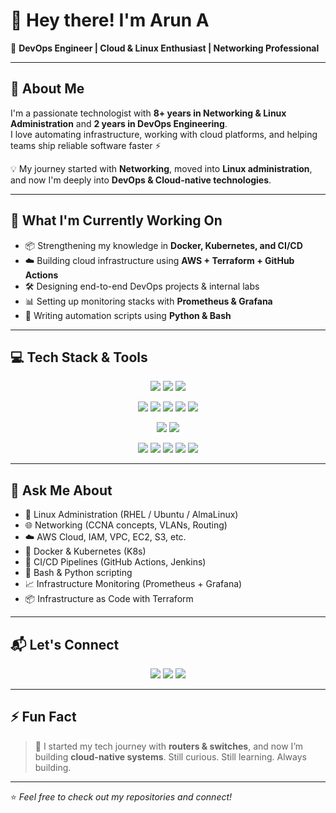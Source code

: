 # 👋 Hey there! I'm Arun A  
🚀 **DevOps Engineer | Cloud & Linux Enthusiast | Networking Professional**

---

## 🌟 About Me  

I'm a passionate technologist with **8+ years in Networking & Linux Administration** and **2 years in DevOps Engineering**.  
I love automating infrastructure, working with cloud platforms, and helping teams ship reliable software faster ⚡

💡 My journey started with **Networking**, moved into **Linux administration**, and now I'm deeply into **DevOps & Cloud-native technologies**.

---

## 🔧 What I'm Currently Working On  

- 📦 Strengthening my knowledge in **Docker, Kubernetes, and CI/CD**
- ☁️ Building cloud infrastructure using **AWS + Terraform + GitHub Actions**
- 🛠️ Designing end-to-end DevOps projects & internal labs
- 📊 Setting up monitoring stacks with **Prometheus & Grafana**
- 🐍 Writing automation scripts using **Python & Bash**

---

## 💻 Tech Stack & Tools  

<p align="center">
<!-- Languages & Scripting -->
<img src="https://img.shields.io/badge/Python-3776AB?style=for-the-badge&logo=python&logoColor=white"/>
<img src="https://img.shields.io/badge/Bash-4EAA25?style=for-the-badge&logo=gnu-bash&logoColor=white"/>
<img src="https://img.shields.io/badge/YAML-CB171E?style=for-the-badge&logo=yaml&logoColor=white"/>
</p>

<p align="center">
<!-- DevOps Tools -->
<img src="https://img.shields.io/badge/Docker-2496ED?style=for-the-badge&logo=docker&logoColor=white"/>
<img src="https://img.shields.io/badge/Kubernetes-326CE5?style=for-the-badge&logo=kubernetes&logoColor=white"/>
<img src="https://img.shields.io/badge/Terraform-7B42BC?style=for-the-badge&logo=terraform&logoColor=white"/>
<img src="https://img.shields.io/badge/GitHub%20Actions-2088FF?style=for-the-badge&logo=github-actions&logoColor=white"/>
<img src="https://img.shields.io/badge/Jenkins-D24939?style=for-the-badge&logo=jenkins&logoColor=white"/>
</p>

<p align="center">
<!-- Cloud Platforms -->
<img src="https://img.shields.io/badge/AWS-232F3E?style=for-the-badge&logo=amazon-aws&logoColor=white"/>
<img src="https://img.shields.io/badge/GCP-4285F4?style=for-the-badge&logo=google-cloud&logoColor=white"/>
</p>

<p align="center">
<!-- Monitoring & Others -->
<img src="https://img.shields.io/badge/Prometheus-E6522C?style=for-the-badge&logo=prometheus&logoColor=white"/>
<img src="https://img.shields.io/badge/Grafana-F46800?style=for-the-badge&logo=grafana&logoColor=white"/>
<img src="https://img.shields.io/badge/Linux-FCC624?style=for-the-badge&logo=linux&logoColor=black"/>
<img src="https://img.shields.io/badge/MySQL-4479A1?style=for-the-badge&logo=mysql&logoColor=white"/>
<img src="https://img.shields.io/badge/PostgreSQL-4169E1?style=for-the-badge&logo=postgresql&logoColor=white"/>
</p>

---

## 🧠 Ask Me About  

- 🐧 Linux Administration (RHEL / Ubuntu / AlmaLinux)
- 🌐 Networking (CCNA concepts, VLANs, Routing)
- ☁️ AWS Cloud, IAM, VPC, EC2, S3, etc.
- 🐳 Docker & Kubernetes (K8s)
- 🔁 CI/CD Pipelines (GitHub Actions, Jenkins)
- 📜 Bash & Python scripting
- 📈 Infrastructure Monitoring (Prometheus + Grafana)
- 📦 Infrastructure as Code with Terraform

---

## 📬 Let's Connect  

<p align="center">
<a href="mailto:arun.cloudeng@gmail.com"><img src="https://img.shields.io/badge/Email-D14836?style=for-the-badge&logo=gmail&logoColor=white"/></a>
<a href="https://www.linkedin.com/in/arun-padmanabhan-dev/"><img src="https://img.shields.io/badge/LinkedIn-0A66C2?style=for-the-badge&logo=linkedin&logoColor=white"/></a>
<a href="https://github.com/Arun-padmanabhan-devops/Arun-padmanabhan-devops"><img src="https://img.shields.io/badge/GitHub-100000?style=for-the-badge&logo=github&logoColor=white"/></a>
</p>

---

## ⚡ Fun Fact  

> 🎯 I started my tech journey with **routers & switches**, and now I’m building **cloud-native systems**. Still curious. Still learning. Always building.

---

⭐️ _Feel free to check out my repositories and connect!_  
